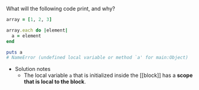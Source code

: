 What will the following code print, and why?

```ruby
array = [1, 2, 3]

array.each do |element|
  a = element
end

puts a
# NameError (undefined local variable or method `a' for main:Object)
```

* Solution notes
  * The local variable `a` that is initialized inside the [[block]] has a **scope that is local to the block**.

